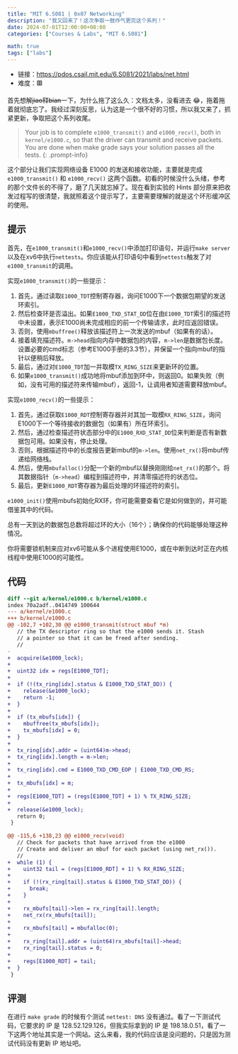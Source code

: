 ```yaml
---
title: "MIT 6.S081 | 0x07 Networking"
description: "我又回来了！这次争取一鼓作气更完这个系列！"
date: 2024-07-01T12:00:00+08:00
categories: ["Courses & Labs", "MIT 6.S081"]

math: true
tags: ["labs"]
---
```


- 链接：<https://pdos.csail.mit.edu/6.S081/2021/labs/net.html>
- 难度：:red_square:

首先想解~~jiao~~释~~bian~~一下，为什么拖了这么久：文档太多，没看进去 :joy:，拖着拖着就彻底忘了。我经过深刻反思，认为这是一个很不好的习惯，所以我又来了，抓紧更新，争取把这个系列收尾。

> Your job is to complete `e1000_transmit()` and `e1000_recv()`, both in `kernel/e1000.c`, so that the driver can transmit and receive packets. You are done when make grade says your solution passes all the tests.
{: .prompt-info}

这个部分让我们实现网络设备 E1000 的发送和接收功能，主要就是完成 `e1000_transmit()` 和 `e1000_recv()` 这两个函数。初看的时候没什么头绪，参考的那个文件长的不得了，磨了几天就忘掉了。现在看到实验的 Hints 部分原来把收发过程写的很清楚，我就照着这个提示写了，主要需要理解的就是这个环形缓冲区的使用。

## 提示

首先，在`e1000_transmit()`和`e1000_recv()`中添加打印语句，并运行`make server`以及在xv6中执行`nettests`。你应该能从打印语句中看到`nettests`触发了对`e1000_transmit`的调用。

实现`e1000_transmit()`的一些提示：

1. 首先，通过读取`E1000_TDT`控制寄存器，询问E1000下一个数据包期望的发送环索引。
2. 然后检查环是否溢出。如果`E1000_TXD_STAT_DD`位在由`E1000_TDT`索引的描述符中未设置，表示E1000尚未完成相应的前一个传输请求，此时应返回错误。
3. 否则，使用`mbuffree()`释放该描述符上一次发送的mbuf（如果有的话）。
4. 接着填充描述符。`m->head`指向内存中数据包的内容，`m->len`是数据包长度。设置必要的cmd标志（参考E1000手册的3.3节），并保留一个指向mbuf的指针以便稍后释放。
5. 最后，通过对`E1000_TDT`加一并取模`TX_RING_SIZE`来更新环的位置。
6. 如果`e1000_transmit()`成功地将mbuf添加到环中，则返回0。如果失败（例如，没有可用的描述符来传输mbuf），返回-1，让调用者知道需要释放mbuf。

实现`e1000_recv()`的一些提示：

1. 首先，通过获取`E1000_RDT`控制寄存器并对其加一取模`RX_RING_SIZE`，询问E1000下一个等待接收的数据包（如果有）所在环索引。
2. 然后，通过检查描述符状态部分中的`E1000_RXD_STAT_DD`位来判断是否有新数据包可用。如果没有，停止处理。
3. 否则，根据描述符中的长度报告更新mbuf的`m->len`。使用`net_rx()`将mbuf传递给网络栈。
4. 然后，使用`mbufalloc()`分配一个新的mbuf以替换刚刚给`net_rx()`的那个。将其数据指针（`m->head`）编程到描述符中，并清零描述符的状态位。
5. 最后，更新`E1000_RDT`寄存器为最后处理的环描述符的索引。

`e1000_init()`使用mbufs初始化RX环，你可能需要查看它是如何做到的，并可能借鉴其中的代码。

总有一天到达的数据包总数将超过环的大小（16个）；确保你的代码能够处理这种情况。

你将需要锁机制来应对xv6可能从多个进程使用E1000，或在中断到达时正在内核线程中使用E1000的可能性。

## 代码

```diff
diff --git a/kernel/e1000.c b/kernel/e1000.c
index 70a2adf..0414749 100644
--- a/kernel/e1000.c
+++ b/kernel/e1000.c
@@ -102,7 +102,30 @@ e1000_transmit(struct mbuf *m)
   // the TX descriptor ring so that the e1000 sends it. Stash
   // a pointer so that it can be freed after sending.
   //
-  
+  acquire(&e1000_lock);
+
+  uint32 idx = regs[E1000_TDT];
+
+  if (!(tx_ring[idx].status & E1000_TXD_STAT_DD)) {
+    release(&e1000_lock);
+    return -1;
+  }
+
+  if (tx_mbufs[idx]) {
+    mbuffree(tx_mbufs[idx]);
+    tx_mbufs[idx] = 0;
+  }
+
+  tx_ring[idx].addr = (uint64)m->head;
+  tx_ring[idx].length = m->len;
+
+  tx_ring[idx].cmd = E1000_TXD_CMD_EOP | E1000_TXD_CMD_RS;
+
+  tx_mbufs[idx] = m;
+
+  regs[E1000_TDT] = (regs[E1000_TDT] + 1) % TX_RING_SIZE;
+
+  release(&e1000_lock);
   return 0;
 }
 
@@ -115,6 +138,23 @@ e1000_recv(void)
   // Check for packets that have arrived from the e1000
   // Create and deliver an mbuf for each packet (using net_rx()).
   //
+  while (1) {
+    uint32 tail = (regs[E1000_RDT] + 1) % RX_RING_SIZE;
+
+    if (!(rx_ring[tail].status & E1000_TXD_STAT_DD)) {
+      break;
+    }
+
+    rx_mbufs[tail]->len = rx_ring[tail].length;
+    net_rx(rx_mbufs[tail]);
+
+    rx_mbufs[tail] = mbufalloc(0);
+
+    rx_ring[tail].addr = (uint64)rx_mbufs[tail]->head;
+    rx_ring[tail].status = 0;
+
+    regs[E1000_RDT] = tail;
+  }
 }
```

## 评测

在进行 `make grade` 的时候有个测试 `nettest: DNS` 没有通过。看了一下测试代码，它要求的 IP 是 128.52.129.126，但我实际拿到的 IP 是 198.18.0.51，看了一下这两个地址其实是一个网站。这么来看，我的代码应该是没问题的，只是因为测试代码没有更新 IP 地址吧。

